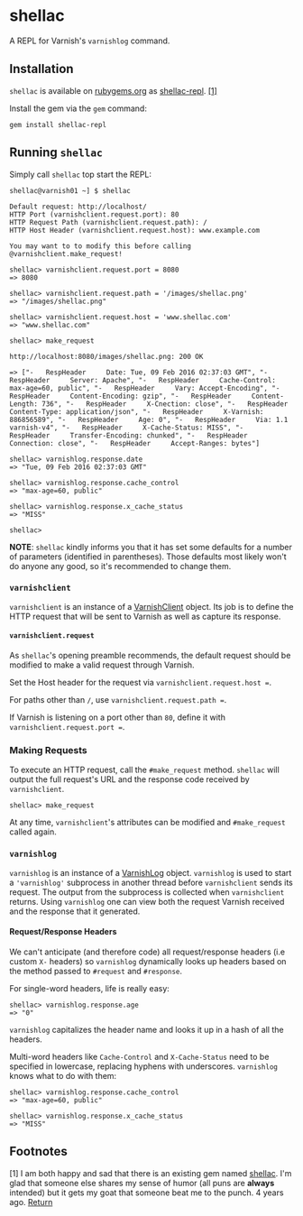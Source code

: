 # shellac
A REPL for Varnish's ``varnishlog`` command.

## Installation

``shellac`` is available on [rubygems.org](https://rubygems.org) as
[shellac-repl](https://rubygems.org/gems/shellac-repl). [[1]](#footnote_1)<a name="return_from_footnote_1"></a>

Install the gem via the ``gem`` command:

``gem install shellac-repl``

## Running `shellac`

Simply call ``shellac`` top start the REPL:

```
shellac@varnish01 ~] $ shellac

Default request: http://localhost/
HTTP Port (varnishclient.request.port): 80
HTTP Request Path (varnishclient.request.path): /
HTTP Host Header (varnishclient.request.host): www.example.com

You may want to to modify this before calling @varnishclient.make_request!

shellac> varnishclient.request.port = 8080
=> 8080

shellac> varnishclient.request.path = '/images/shellac.png'
=> "/images/shellac.png"

shellac> varnishclient.request.host = 'www.shellac.com'
=> "www.shellac.com"

shellac> make_request

http://localhost:8080/images/shellac.png: 200 OK

=> ["-   RespHeader     Date: Tue, 09 Feb 2016 02:37:03 GMT", "-   RespHeader     Server: Apache", "-   RespHeader     Cache-Control: max-age=60, public", "-   RespHeader     Vary: Accept-Encoding", "-   RespHeader     Content-Encoding: gzip", "-   RespHeader     Content-Length: 736", "-   RespHeader     X-Cnection: close", "-   RespHeader     Content-Type: application/json", "-   RespHeader     X-Varnish: 886856589", "-   RespHeader     Age: 0", "-   RespHeader     Via: 1.1 varnish-v4", "-   RespHeader     X-Cache-Status: MISS", "-   RespHeader     Transfer-Encoding: chunked", "-   RespHeader     Connection: close", "-   RespHeader     Accept-Ranges: bytes"]

shellac> varnishlog.response.date
=> "Tue, 09 Feb 2016 02:37:03 GMT"

shellac> varnishlog.response.cache_control
=> "max-age=60, public"

shellac> varnishlog.response.x_cache_status
=> "MISS"

shellac>
```

**NOTE**: ``shellac`` kindly informs you that it has set some defaults for a
number of parameters (identified in parentheses). Those defaults most likely
won't do anyone any good, so it's recommended to change them.

### ``varnishclient``

``varnishclient`` is an instance of a [VarnishClient](https://github.com/RyanFrantz/shellac/blob/master/lib/varnishclient/varnishclient.rb)
object. Its job is to define the HTTP request that will be sent to Varnish as well
as capture its response.

#### ``varnishclient.request``

As ``shellac``'s opening preamble recommends, the default request should be
modified to make a valid request through Varnish.

Set the Host header for the request via ``varnishclient.request.host =``.

For paths other than ``/``, use ``varnishclient.request.path =``.

If Varnish is listening on a port other than ``80``, define it with ``varnishclient.request.port =``.

### Making Requests

To execute an HTTP request, call the ``#make_request`` method. ``shellac`` will
output the full request's URL and the response code received by ``varnishclient``.

```
shellac> make_request

```

At any time, ``varnishclient``'s attributes can be modified and ``#make_request``
called again.

### ``varnishlog``

``varnishlog`` is an instance of a [VarnishLog](https://github.com/RyanFrantz/shellac/blob/master/lib/varnishlog/varnishlog.rb)
object. ``varnishlog`` is used to start a ``'varnishlog'`` subprocess in another
thread before ``varnishclient`` sends its request. The output from the subprocess
is collected when ``varnishclient`` returns. Using ``varnishlog`` one can view
both the request Varnish received and the response that it generated.

#### Request/Response Headers

We can't anticipate (and therefore code) all request/response headers (i.e custom ``X-`` headers)
so ``varnishlog`` dynamically looks up headers based on the method passed to ``#request``
and ``#response``.

For single-word headers, life is really easy:

```
shellac> varnishlog.response.age
=> "0"

```

``varnishlog`` capitalizes the header name and looks it up in a hash of all the headers.

Multi-word headers like ``Cache-Control`` and ``X-Cache-Status`` need to be
specified in lowercase, replacing hyphens with underscores. ``varnishlog`` knows
what to do with them:

```
shellac> varnishlog.response.cache_control
=> "max-age=60, public"

shellac> varnishlog.response.x_cache_status
=> "MISS"

```

## Footnotes

<a name="footnote_1"></a>
[1] I am both happy and sad that there is an existing gem named [shellac](https://rubygems.org/gems/shellac).
I'm glad that someone else shares my sense of humor (all puns are **always** intended)
but it gets my goat that someone beat me to the punch. 4 years ago. [Return](#return_from_footnote_1)

